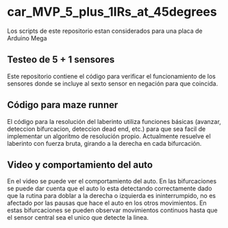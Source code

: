 # car_MVP_5_plus_1IRs_at_45degrees
Los scripts de este repositorio estan considerados para una placa de Arduino Mega
## Testeo de 5 + 1 sensores
Este repositorio contiene el código para verificar el funcionamiento de los sensores donde se incluye al sexto sensor en negación para que coincida.

## Código para maze runner
El código para la resolución del laberinto utiliza funciones básicas (avanzar, deteccion bifurcacion, deteccion dead end, etc.) para que sea facil de implementar un algoritmo de resolución propio. Actualmente resuelve el laberinto con fuerza bruta, girando a la derecha en cada bifurcación.

## Video y comportamiento del auto
En el video se puede ver el comportamiento del auto. En las bifurcaciones se puede dar cuenta que el auto lo esta detectando correctamente dado que la rutina para doblar a la derecha o izquierda es ininterrumpido, no es afectado por las pausas que hace el auto en los otros movimientos. En estas bifurcaciones se pueden observar movimientos continuos hasta que el sensor central sea el unico que detecte la linea.
